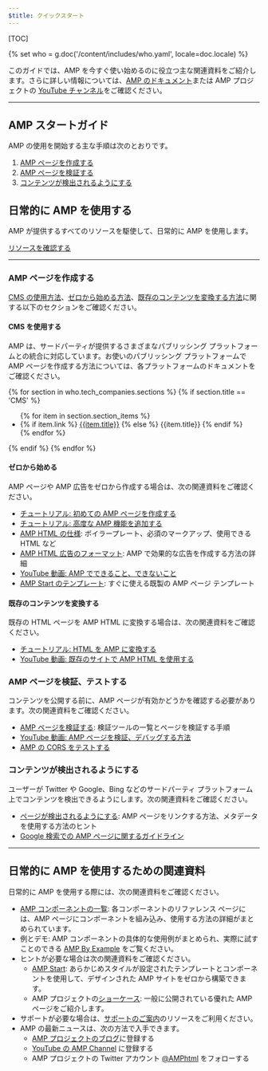 ```yaml
---
$title: クイックスタート
---
```


[TOC]

{% set who = g.doc('/content/includes/who.yaml', locale=doc.locale) %}

このガイドでは、AMP を今すぐ使い始めるのに役立つ主な関連資料をご紹介します。さらに詳しい情報については、[AMP のドキュメント](/ja/docs/)または AMP プロジェクトの [YouTube チャンネル](https://www.youtube.com/channel/UCXPBsjgKKG2HqsKBhWA4uQw)をご確認ください。

<hr>

## AMP スタートガイド

AMP の使用を開始する主な手順は次のとおりです。

1. [AMP ページを作成する](#create-your-amp-pages)
2. [AMP ページを検証する](#validate-and-test-amp-pages)
3. [コンテンツが検出されるようにする](#make-your-content-discoverable)

## 日常的に AMP を使用する

AMP が提供するすべてのリソースを駆使して、日常的に AMP を使用します。

<a class="button" href="#amp-day-to-day-resources"> リソースを確認する</a>

<hr>

### AMP ページを作成する

[CMS の使用方法](#using-a-cms?)、[ゼロから始める方法](#starting-from-scratch?)、[既存のコンテンツを変換する方法](#converting-existing-content?)に関する以下のセクションをご確認ください。

#### CMS を使用する

AMP は、サードパーティが提供するさまざまなパブリッシング プラットフォームとの統合に対応しています。お使いのパブリッシング プラットフォームで AMP ページを作成する方法については、各プラットフォームのドキュメントをご確認ください。

<div>
  {% for section in who.tech_companies.sections %}
    {% if section.title == 'CMS' %}
      <ul>
        {% for item in section.section_items %}
          <li class="item">
            {% if item.link %}
              <a href="{{item.link}}">{{item.title}}</a>
            {% else %}
              {{item.title}}
            {% endif %}
          </li>
        {% endfor %}
        </ul>
    {% endif %}
  {% endfor %}
</div>

#### ゼロから始める

AMP ページや AMP 広告をゼロから作成する場合は、次の関連資料をご確認ください。

*   [チュートリアル: 初めての AMP ページを作成する](/ja/docs/getting_started/create.html)
*   [チュートリアル: 高度な AMP 機能を追加する](/ja/docs/fundamentals/add_advanced.html)
*   [AMP HTML の仕様](/ja/docs/fundamentals/spec.html#the-amp-html-format): ボイラープレート、必須のマークアップ、使用できる HTML など
*   [AMP HTML 広告のフォーマット](https://github.com/ampproject/amphtml/blob/master/extensions/amp-a4a/amp-a4a-format.md): AMP で効果的な広告を作成する方法の詳細
*   [YouTube 動画: AMP でできること、できないこと](https://youtu.be/Gv8A4CktajQ)
*   [AMP Start のテンプレート](https://www.ampstart.com/): すぐに使える既製の AMP ページ テンプレート

#### 既存のコンテンツを変換する

既存の HTML ページを AMP HTML に変換する場合は、次の関連資料をご確認ください。

*   [チュートリアル: HTML を AMP に変換する](/ja/docs/fundamentals/converting.html)
*   [YouTube 動画: 既存のサイトで AMP HTML を使用する](https://youtu.be/OO9oKhs80aI)

### AMP ページを検証、テストする

コンテンツを公開する前に、AMP ページが有効かどうかを確認する必要があります。次の関連資料をご確認ください。

*   [AMP ページを検証する](/ja/docs/fundamentals/validate.html): 検証ツールの一覧とページを検証する手順
*   [YouTube 動画: AMP ページを検証、デバッグする方法](https://www.youtube.com/watch?v=npum8JsITQE&t=13s)
*   [AMP の CORS をテストする](/ja/docs/fundamentals/amp-cors-requests.html#testing-cors-in-amp)

### コンテンツが検出されるようにする

ユーザーが Twitter や Google、Bing などのサードパーティ プラットフォーム上でコンテンツを検出できるようにします。次の関連資料をご確認ください。

*   [ページが検出されるようにする](/ja/docs/fundamentals/discovery.html): AMP ページをリンクする方法、メタデータを使用する方法のヒント
*   [Google 検索での AMP ページに関するガイドライン](https://support.google.com/webmasters/answer/6340290)

<hr>

## 日常的に AMP を使用するための関連資料

日常的に AMP を使用する際には、次の関連資料をご確認ください。

*   [AMP コンポーネントの一覧](/ja/docs/reference/components.html): 各コンポーネントのリファレンス ページには、AMP ページにコンポーネントを組み込み、使用する方法の詳細がまとめられています。
*   例とデモ: AMP コンポーネントの具体的な使用例がまとめられ、実際に試すことのできる [AMP By Example](https://ampbyexample.com/) をご覧ください。
*   ヒントが必要な場合は次の関連資料をご確認ください。
    *   [AMP Start](https://www.ampstart.com/): あらかじめスタイルが設定されたテンプレートとコンポーネントを使用して、デザインされた AMP サイトをゼロから構築できます。
    *   AMP プロジェクトの[ショーケース](/ja/learn/showcases/): 一般に公開されている優れた AMP ページをご紹介します。
*   サポートが必要な場合は、[サポートのご案内](/ja/support/developer/get_support.html)のリソースをご利用ください。
*   AMP の最新ニュースは、次の方法で入手できます。
    *   [AMP プロジェクトのブログ](https://amphtml.wordpress.com/)に登録する
    *   [YouTube の AMP Channel](https://www.youtube.com/channel/UCXPBsjgKKG2HqsKBhWA4uQw) に登録する
    *   AMP プロジェクトの Twitter アカウント [@AMPhtml](https://twitter.com/amphtml) をフォローする
 
